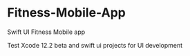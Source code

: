 # Fitness-Mobile-App
Swift UI Fitness Mobile app

Test Xcode 12.2 beta and swift ui projects for UI development 
